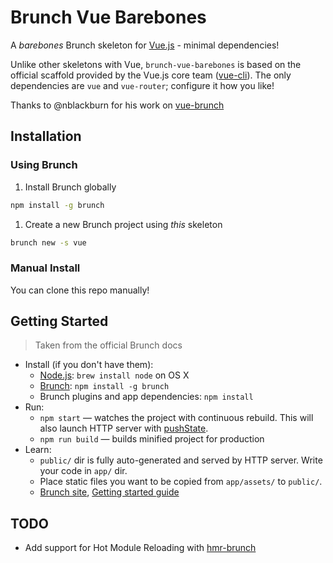 # Brunch Vue Barebones

A _barebones_ Brunch skeleton for [Vue.js](https://vuejs.org/) - minimal dependencies!

Unlike other skeletons with Vue, `brunch-vue-barebones` is based on the official scaffold provided by the Vue.js core team ([vue-cli](https://github.com/vuejs/vue-cli)). The only dependencies are `vue` and `vue-router`; configure it how you like!

Thanks to @nblackburn for his work on [vue-brunch](https://github.com/nblackburn/vue-brunch)

## Installation

### Using Brunch

1. Install Brunch globally

```bash
npm install -g brunch
```

1. Create a new Brunch project using _this_ skeleton

```bash
brunch new -s vue
```

### Manual Install

You can clone this repo manually!

## Getting Started

> Taken from the official Brunch docs

* Install (if you don't have them):
  * [Node.js](http://nodejs.org): `brew install node` on OS X
  * [Brunch](http://brunch.io): `npm install -g brunch`
  * Brunch plugins and app dependencies: `npm install`
* Run:
  * `npm start` — watches the project with continuous rebuild. This will also launch HTTP server with [pushState](https://developer.mozilla.org/en-US/docs/Web/Guide/API/DOM/Manipulating_the_browser_history).
  * `npm run build` — builds minified project for production
* Learn:
  * `public/` dir is fully auto-generated and served by HTTP server.  Write your code in `app/` dir.
  * Place static files you want to be copied from `app/assets/` to `public/`.
  * [Brunch site](http://brunch.io), [Getting started guide](https://github.com/brunch/brunch-guide#readme)

## TODO

* Add support for Hot Module Reloading with [hmr-brunch](https://github.com/brunch/hmr-brunch)
